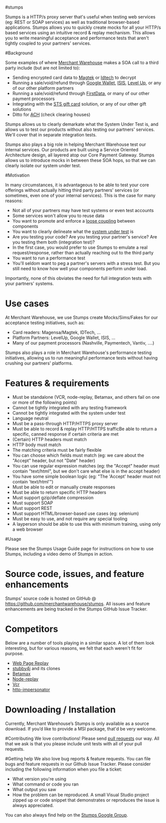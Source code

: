 #stumps

Stumps is a HTTP/s proxy server that's useful when testing web services (eg: REST or SOAP services) as well as traditional browser-based applications. Stumps allows you to quickly create mocks for all your HTTP/s based services using an intuitive record & replay mechanism. This allows you to write meaningful acceptance and performance tests that aren't tightly coupled to your partners' services.

#Background

Some examples of where [Merchant Warehouse](http://www.merchantwarehouse.com/) makes a SOA call to a third party include (but are not limited to):

* Sending encrypted card data to [Magtek](http://www.magtek.com/) or [Idtech](http://www.idtechproducts.com/) to decrypt
* Running a sale/void/refund through [Google Wallet](http://www.google.com/wallet/), [ISIS](https://www.paywithisis.com/), [Level Up](https://www.thelevelup.com/), or any of our other platform partners
* Running a sale/void/refund through [FirstData](https://www.firstdata.com/en_us/home.html), or many of our other payment processors
* Integrating with the [STS gift card](http://smarttransactions.com/) solution, or any of our other gift solutions
* Ditto for [ACH](http://en.wikipedia.org/wiki/Automated_Clearing_House) (check clearing houses)

Stumps allows us to clearly demarkate what the System Under Test is, and allows us to test our products without also testing our partners' services. We'll cover that in separate integration tests. 

Stumps also plays a big role in helping Merchant Warehouse test our internal services. Our products are built using a Service Oriented Architecture design, all layered atop our Core Payment Gateway. Stumps allows us to introduce mocks in between these SOA hops, so that we can clearly isolate our system under test.

#Motivation

In many circumstances, it is advantageous to be able to test your core offerings without actually hitting third party partners' services (or sometimes, even one of your internal services). This is the case for many reasons:

* Not all of your partners may have test systems or even test accounts
* Some services won't allow you to reuse data
* You want to promote and enforce a [loose coupling](http://en.wikipedia.org/wiki/Loose_coupling) between components
* You want to clearly delineate what the [system under test](http://en.wikipedia.org/wiki/System_under_test) is
 * Are you testing your code? Are you testing your partner's service? Are you testing them both (integration test)?
 * In the first case, you would prefer to use Stumps to emulate a real request/response, rather than actually reaching out to the third party
* You want to run a performance test
 * You'll seldom want to peg a partner's servers with a stress test. But you still need to know how well your components perform under load.

Importantly, none of this obviates the need for full integration tests with your partners' systems.

# Use cases

At Merchant Warehouse, we use Stumps create Mocks/Sims/Fakes for our acceptance testing initiatives, such as:

* Card readers: Magensa/Magtek, IDTech, ...
* Platform Partners: LevelUp, Google Wallet, ISIS, ...
* Many of our payment processors (Nashville, Paymentech, Vantiv, ....)

Stumps also plays a role in Merchant Warehouse's performance testing initiatives, allowing us to run meaningful performance tests without having crushing our partners' platforms.

# Features & requirements

* Must be standalone (VCR, node-replay, Betamax, and others fail on one or more of the following points)
 * Cannot be tightly integrated with any testing framework 
 * Cannot be tightly integrated with the system under test
 * Language neutral
* Must be a pass-through HTTP/HTTPS proxy server
* Must be able to record & replay HTTP/HTTPS trafficBe able to return a specific, canned response if certain criteria are met
 * (Certain) HTTP headers must match
 * HTTP body must match
* The matching criteria must be fairly flexible
 * You can choose which fields must match (eg: we care about the "Accept" header, but not "Date" header)
 * You can use regular expression matches (eg: the "Accept" header must contain "text/html", but we don't care what else is in the accept header)
 * You have some simple boolean logic (eg: "The 'Accept' header must not contain 'text/html'")
* Must be able to edit or manually create responses
* Must be able to return specific HTTP headers
* Must support gzip/deflate compression
* Must support SOAP
* Must support REST
* Must support HTML/browser-based use cases (eg: selenium)
* Must be easy to use, and not require any special tooling
 * A layperson should be able to use this with minimum training, using only a web browser

#Usage

Please see the Stumps Usage Guide page for instructions on how to use Stumps, including a video demo of Stumps in action.

# Source code, issues, and feature enhancements

Stumps' source code is hosted on GitHub @ https://github.com/merchantwarehouse/stumps. All issues and feature enhancements are being tracked in the Stumps GitHub Issue Tracker.

# Competitors

Below are a number of tools playing in a similar space. A lot of them look interesting, but for various reasons, we felt that each weren't fit for purpose.

* [Web Page Replay](https://code.google.com/p/web-page-replay/)
* [stubby4j](https://github.com/azagniotov/stubby4j) and its clones
* [Betamax](http://freeside.co/betamax/)
* [Node-replay](https://github.com/assaf/node-replay)
* [Vcr](https://www.relishapp.com/vcr/vcr/docs)
* [http-impersonator](https://code.google.com/p/http-impersonator/)

# Downloading / Installation
Currently, Merchant Warehouse’s Stumps is only available as a source download. If you’d like to provide a MSI package, that'd be very welcome.

#Contributing
We love contributions! Please send [pull requests](https://help.github.com/articles/using-pull-requests) our way. All that we ask is that you please include unit tests with all of your pull requests.

#Getting help
We also love bug reports & feature requests. You can file bugs and feature requests in our Github Issue Tracker. Please consider including the following information when you file a ticket:
* What version you're using
* What command or code you ran
* What output you saw
* How the problem can be reproduced. A small Visual Studio project zipped up or code snippet that demonstrates or reproduces the issue is always appreciated.

You can also always find help on the [Stumps Google Group](https://groups.google.com/forum/#!forum/stumps-project).
